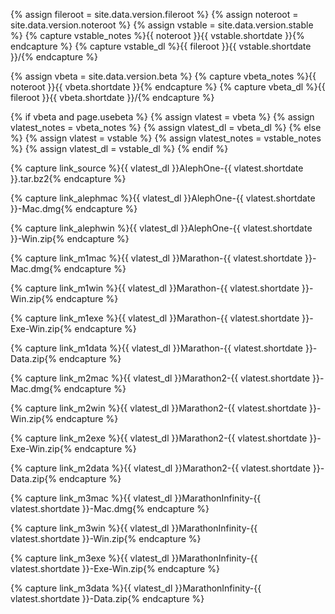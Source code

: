 {% assign fileroot = site.data.version.fileroot %}
{% assign noteroot = site.data.version.noteroot %}
{% assign vstable = site.data.version.stable %}
{% capture vstable_notes %}{{ noteroot }}{{ vstable.shortdate }}{% endcapture %}
{% capture vstable_dl %}{{ fileroot }}{{ vstable.shortdate }}/{% endcapture %}

{% assign vbeta = site.data.version.beta %}
{% capture vbeta_notes %}{{ noteroot }}{{ vbeta.shortdate }}{% endcapture %}
{% capture vbeta_dl %}{{ fileroot }}{{ vbeta.shortdate }}/{% endcapture %}

{% if vbeta and page.usebeta %}
  {% assign vlatest = vbeta %}
  {% assign vlatest_notes = vbeta_notes %}
  {% assign vlatest_dl = vbeta_dl %}
{% else %}
  {% assign vlatest = vstable %}
  {% assign vlatest_notes = vstable_notes %}
  {% assign vlatest_dl = vstable_dl %}
{% endif %}

{% capture link_source %}{{ vlatest_dl }}AlephOne-{{ vlatest.shortdate }}.tar.bz2{% endcapture %}

{% capture link_alephmac %}{{ vlatest_dl }}AlephOne-{{ vlatest.shortdate }}-Mac.dmg{% endcapture %}

{% capture link_alephwin %}{{ vlatest_dl }}AlephOne-{{ vlatest.shortdate }}-Win.zip{% endcapture %}

{% capture link_m1mac %}{{ vlatest_dl }}Marathon-{{ vlatest.shortdate }}-Mac.dmg{% endcapture %}

{% capture link_m1win %}{{ vlatest_dl }}Marathon-{{ vlatest.shortdate }}-Win.zip{% endcapture %}

{% capture link_m1exe %}{{ vlatest_dl }}Marathon-{{ vlatest.shortdate }}-Exe-Win.zip{% endcapture %}

{% capture link_m1data %}{{ vlatest_dl }}Marathon-{{ vlatest.shortdate }}-Data.zip{% endcapture %}

{% capture link_m2mac %}{{ vlatest_dl }}Marathon2-{{ vlatest.shortdate }}-Mac.dmg{% endcapture %}

{% capture link_m2win %}{{ vlatest_dl }}Marathon2-{{ vlatest.shortdate }}-Win.zip{% endcapture %}

{% capture link_m2exe %}{{ vlatest_dl }}Marathon2-{{ vlatest.shortdate }}-Exe-Win.zip{% endcapture %}

{% capture link_m2data %}{{ vlatest_dl }}Marathon2-{{ vlatest.shortdate }}-Data.zip{% endcapture %}

{% capture link_m3mac %}{{ vlatest_dl }}MarathonInfinity-{{ vlatest.shortdate }}-Mac.dmg{% endcapture %}

{% capture link_m3win %}{{ vlatest_dl }}MarathonInfinity-{{ vlatest.shortdate }}-Win.zip{% endcapture %}

{% capture link_m3exe %}{{ vlatest_dl }}MarathonInfinity-{{ vlatest.shortdate }}-Exe-Win.zip{% endcapture %}

{% capture link_m3data %}{{ vlatest_dl }}MarathonInfinity-{{ vlatest.shortdate }}-Data.zip{% endcapture %}
